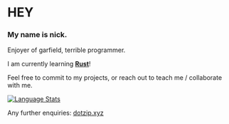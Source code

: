 # HEY
### My name is nick.
Enjoyer of garfield, terrible programmer.

I am currently learning [**Rust**](https://rust-lang.org)!

Feel free to commit to my projects, or reach out to teach me / collaborate with me.

[![Language Stats](https://github-readme-stats.vercel.app/api/top-langs/?username=nickdotzip&langs_count=5&theme=tokyonight)]()

Any further enquiries: [dotzip.xyz](https://dotzip.xyz)
